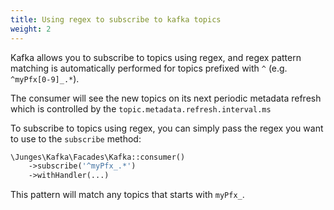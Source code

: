```yaml
---
title: Using regex to subscribe to kafka topics
weight: 2
---
```


Kafka allows you to subscribe to topics using regex, and regex pattern matching is automatically performed for topics prefixed with `^` (e.g. `^myPfx[0-9]_.*`).
 
The consumer will see the new topics on its next periodic metadata refresh which is controlled by the `topic.metadata.refresh.interval.ms` 

To subscribe to topics using regex, you can simply pass the regex you want to use to the `subscribe` method:

```php
\Junges\Kafka\Facades\Kafka::consumer()
    ->subscribe('^myPfx_.*')
    ->withHandler(...)
```

This pattern will match any topics that starts with `myPfx_`.